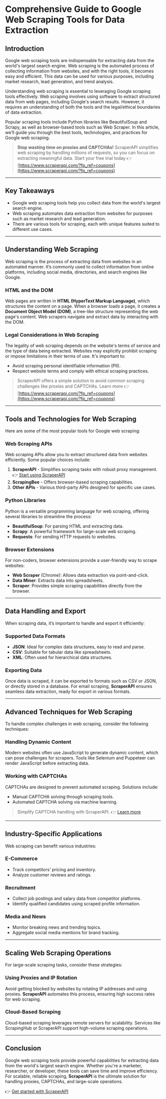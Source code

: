 # Comprehensive Guide to Google Web Scraping Tools for Data Extraction

## Introduction

Google web scraping tools are indispensable for extracting data from the world's largest search engine. Web scraping is the automated process of collecting information from websites, and with the right tools, it becomes easy and efficient. This data can be used for various purposes, including market research, lead generation, and trend analysis.

Understanding web scraping is essential to leveraging Google scraping tools effectively. Web scraping involves using software to extract structured data from web pages, including Google's search results. However, it requires an understanding of both the tools and the legal/ethical boundaries of data extraction.

Popular scraping tools include Python libraries like BeautifulSoup and Scrapy, as well as browser-based tools such as Web Scraper. In this article, we’ll guide you through the best tools, technologies, and practices for Google web scraping.

> **Stop wasting time on proxies and CAPTCHAs!** ScraperAPI simplifies web scraping by handling millions of requests, so you can focus on extracting meaningful data. Start your free trial today 👉 [https://www.scraperapi.com/?fp_ref=coupons](https://www.scraperapi.com/?fp_ref=coupons)

---

## Key Takeaways

- Google web scraping tools help you collect data from the world's largest search engine.
- Web scraping automates data extraction from websites for purposes such as market research and lead generation.
- There are various tools for scraping, each with unique features suited to different use cases.

---

## Understanding Web Scraping

Web scraping is the process of extracting data from websites in an automated manner. It’s commonly used to collect information from online platforms, including social media, directories, and search engines like Google.

### HTML and the DOM

Web pages are written in **HTML (HyperText Markup Language)**, which structures the content on a page. When a browser loads a page, it creates a **Document Object Model (DOM)**, a tree-like structure representing the web page's content. Web scrapers navigate and extract data by interacting with the DOM.

### Legal Considerations in Web Scraping

The legality of web scraping depends on the website's terms of service and the type of data being extracted. Websites may explicitly prohibit scraping or impose limitations in their terms of use. It's important to:

- Avoid scraping personal identifiable information (PII).
- Respect website terms and comply with ethical scraping practices.

> ScraperAPI offers a simple solution to avoid common scraping challenges like proxies and CAPTCHAs. Learn more 👉 [https://www.scraperapi.com/?fp_ref=coupons](https://www.scraperapi.com/?fp_ref=coupons)

---

## Tools and Technologies for Web Scraping

Here are some of the most popular tools for Google web scraping:

### Web Scraping APIs

Web scraping APIs allow you to extract structured data from websites efficiently. Some popular choices include:

1. **ScraperAPI** - Simplifies scraping tasks with robust proxy management.  
   👉 [Start using ScraperAPI](https://www.scraperapi.com/?fp_ref=coupons)  
2. **ScrapingBee** - Offers browser-based scraping capabilities.  
3. **Other APIs** - Various third-party APIs designed for specific use cases.

### Python Libraries

Python is a versatile programming language for web scraping, offering several libraries to streamline the process:

- **BeautifulSoup**: For parsing HTML and extracting data.
- **Scrapy**: A powerful framework for large-scale web scraping.
- **Requests**: For sending HTTP requests to websites.

### Browser Extensions

For non-coders, browser extensions provide a user-friendly way to scrape websites:

- **Web Scraper** (Chrome): Allows data extraction via point-and-click.  
- **Data Miner**: Extracts data into spreadsheets.  
- **Scraper**: Provides simple scraping capabilities directly from the browser.

---

## Data Handling and Export

When scraping data, it’s important to handle and export it efficiently:

### Supported Data Formats

- **JSON**: Ideal for complex data structures, easy to read and parse.
- **CSV**: Suitable for tabular data like spreadsheets.
- **XML**: Often used for hierarchical data structures.

### Exporting Data

Once data is scraped, it can be exported to formats such as CSV or JSON, or directly stored in a database. For email scraping, **ScraperAPI** ensures seamless data extraction, ready for export in various formats.  

---

## Advanced Techniques for Web Scraping

To handle complex challenges in web scraping, consider the following techniques:

### Handling Dynamic Content

Modern websites often use JavaScript to generate dynamic content, which can pose challenges for scrapers. Tools like Selenium and Puppeteer can render JavaScript before extracting data.

### Working with CAPTCHAs

CAPTCHAs are designed to prevent automated scraping. Solutions include:

- Manual CAPTCHA solving through scraping tools.
- Automated CAPTCHA solving via machine learning.

> Simplify CAPTCHA handling with ScraperAPI. 👉 [Learn more](https://www.scraperapi.com/?fp_ref=coupons)

---

## Industry-Specific Applications

Web scraping can benefit various industries:

### E-Commerce

- Track competitors’ pricing and inventory.
- Analyze customer reviews and ratings.

### Recruitment

- Collect job postings and salary data from competitor platforms.
- Identify qualified candidates using scraped profile information.

### Media and News

- Monitor breaking news and trending topics.
- Aggregate social media mentions for brand tracking.

---

## Scaling Web Scraping Operations

For large-scale scraping tasks, consider these strategies:

### Using Proxies and IP Rotation

Avoid getting blocked by websites by rotating IP addresses and using proxies. **ScraperAPI** automates this process, ensuring high success rates for web scraping.

### Cloud-Based Scraping

Cloud-based scraping leverages remote servers for scalability. Services like ScrapingHub or ScraperAPI support high-volume scraping operations.

---

## Conclusion

Google web scraping tools provide powerful capabilities for extracting data from the world's largest search engine. Whether you're a marketer, researcher, or developer, these tools can save time and improve efficiency. For scalable, reliable scraping, **ScraperAPI** is the ultimate solution for handling proxies, CAPTCHAs, and large-scale operations.

👉 [Get started with ScraperAPI](https://www.scraperapi.com/?fp_ref=coupons)
